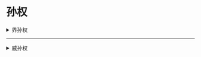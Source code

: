# 孙权

<details>
<summary>界孙权</summary>

![孙权](assets/孙权.jpg)

---

## 基本信息

- **势力**：<span style="color: #7CCC2C;"><strong>吴</strong></span>
- **体力**：![吴勾玉](assets/吴勾玉.png) ![吴勾玉](assets/吴勾玉.png) ![吴勾玉](assets/吴勾玉.png) ![吴勾玉](assets/吴勾玉.png)
- **性别**：男  
- **区服**：OL、十周年


---

## 技能

<div style="background-color: #fff; color: #7CCC2C"><strong>制衡</strong></div>

<strong>普通技</strong>，出牌阶段，你可以blabla。


<div style="background-color: #fff; color: #7CCC2C"><strong>救援</strong></div>
<strong>主公技</strong>，blabla。


---

## FAQ

</details>

---

<details>
<summary>威孙权</summary>

![威孙权](assets/v_sunquan.jpg)

---

## 基本信息

- **势力**：<span style="color: #7CCC2C;"><strong>吴</strong></span>
- **体力**：![吴勾玉](assets/吴勾玉.png) ![吴勾玉](assets/吴勾玉.png) ![吴勾玉](assets/吴勾玉.png) ![吴勾玉](assets/吴勾玉.png)
- **性别**：男  
- **区服**：十周年


---

## 技能

<div style="background-color: #fff; color: #7CCC2C"><strong>斡衡</strong></div>

<strong>普通技</strong>，出牌阶段，你可以blabla。


<div style="background-color: #fff; color: #7CCC2C"><strong>御麾</strong></div>
<strong>普通技</strong>，结束阶段，blabla。


---

## FAQ

</details>